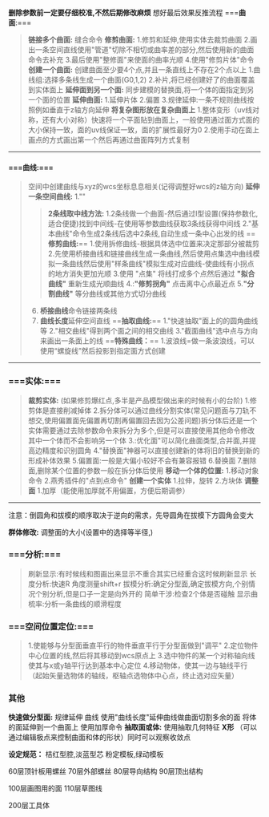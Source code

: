   **删除参数前一定要仔细校准,不然后期修改麻烦**
   想好最后效果反推流程
===**曲面**:===
  >**链接多个曲面:**
  >缝合命令
  >**修剪曲面:**
  >1.修剪和延伸,使用实体去裁剪曲面
  >2.画出一条空间直线使用"管道"切除不相切或曲率差的部分,然后使用新的曲面命令去补充
  >3.最后使用"整修面"来使面的曲率光顺
  >4.使用"修剪片体"命令
  >**创建一个曲面:**
  >创建曲面至少要4个点,并且一条直线上不存在2个点以上
  >1.曲线组:选择多条线生成一个曲面(G0,1,2)
  >2.补片,将已经创建好了的曲面覆盖到实体面上
  >**延伸面到另一个面:**
  >同步建模的替换面,将一个体的面指定到另一个面的位置
  >**延伸曲面:**
  >1.延伸片体
  >2.偏置
  >3.规律延伸:一条不规则曲线按照例如垂直于z轴方向延伸
  >**将复杂图形放在复杂曲面上**
  >1.整体变形（uv线对称，还有大小对称）快速将一个平面贴到曲面上，一般使用通过面方式面的大小保持一致，面的uv线保证一致，面的扩展性最好为0
  >2.使用手动在面上画点的方式画出第一个然后再通过曲面阵列方式复制
  >
  ---
  
#### ===**曲线**:===
>空间中创建曲线与xyz的wcs坐标息息相关(记得调整好wcs的z轴方向)
>**延伸一条空间曲线:**
>1.""
>>**2条线取中线方法:**
>>1.2条线做一个曲面-然后通过I型设置(保持参数化,适合便捷)找到中间线-在使用等参数曲线获取3条线获得中间线
>>2."基本曲线"命令生成2条线后选中2条线,自动生成一条中心出发的线
>==**修剪曲线:**==
>1.使用拆修曲线-根据具体选中位置来决定那部分被裁剪
>2.先使用桥接曲线和链接曲线生成一条曲线,然后使用点集选中曲线模拟一条曲线然后使用"样条曲线"模拟生成对应曲线-使曲线有小拐点的地方消失更加光顺
>3.使用 "点集" 将线打成多个点然后通过 **"拟合曲线"** 重新生成光顺曲线
>4.:**"修剪拐角"** 点击离中心点最近点
>5.**"分割曲线"** 等分曲线或其他方式切分曲线
>6. **桥接曲线**命令链接两条线
>7. **曲线长度**延伸空间直线
>==**抽取曲线:**==
>1."快速抽取"面上的的圆角曲线等
>2."相交曲线"得到两个面之间的相交曲线
>3."截面曲线"选中点与方向来画出一条面上的线
>==**特殊曲线：**==
>1.波浪线=做一条波浪线，可以使用“螺旋线”然后投影到指定面方式创建
---

### ===**实体**:===
>**裁剪实体:**
>(如果修剪爆红点,多半是产品模型做出来的时候有小的台阶)
>1.修剪体是直接削减掉体
>2.拆分体可以通过曲线分割实体(常见问题面与刀轨不想交,使用偏置面先偏置再切割再偏置回去因为公差问题)拆分体后还是一个实体需要通过去除参数命令来拆分为多个,但是可以直接使用其他命令修改其中一个体而不会影响另一个体
>3.:优化面"可以简化曲面类型,合并面,并提高边精度和识别圆角
>4."替换面"神器可以直接创建新的体将旧的替换到新的形成补体效果
>5.偏置面:一般是大偏小较好不会有兼容报错
>6.替换面
>7.删除面,删除某个位置的参数一般在拆分体后使用
>**移动一个体的位置:**
>1.移动对象命令
>2.燕秀插件的"点到点命令"
>**创建一个实体**
>1.拉伸，旋转
>2.方块体
>**调整面**
>1.加厚（能使用加厚就不用偏置，方便后期调参）
---
注意：倒圆角和拔模的顺序取决于逆向的需求，先导圆角在拔模下方圆角会变大

**群体修改:**
调整面的大小(设置中的选择等半径,)

### ===**分析:**===
>刷新显示:有时候线和图画出来显示不重合其实已经重合这时候刷新显示
>长度分析:快速R  角度测量shift+r
>拔模分析:确定分型面,确定拔模方向,个别情况个别分析,但是口子一定是向外开的
>简单干涉:检查2个体是否碰触
>显示曲梳率:分析一条曲线的顺滑程度
>

### ===**空间位置定位:**===
>1.使能够与分型面垂直平行的物件垂直平行于分型面做到"调平"
>2.定位物件中心位置的线,然后将其移动到wcs原点上
>3.选中物件的某一个对称轴向线使其与x或y轴平行达到基本中心定位
>4.移动物体，使其一边与轴线平行（起始矢量选物体的轴线，枢轴点选物体中心点，终止选对应矢量）
>


### 其他
**快速做分型面:**
规律延伸  曲线
使用"曲线长度"延伸曲线做曲面切割多余的面
将体的面延伸到一个曲面上
使用加厚命令
**抽取面或体:**
使用抽取几何特征
**X形**
（可以通过编辑极点来控制曲面和体的形状）同时可以观察收敛点


**设定规范：**
桔红型腔,淡蓝型芯
粉定模板,绿动模板

60层顶针板用螺丝
70层外部螺丝
80层导向结构
90层顶出结构


100层画图用的面
110层草图线


200层工具体


